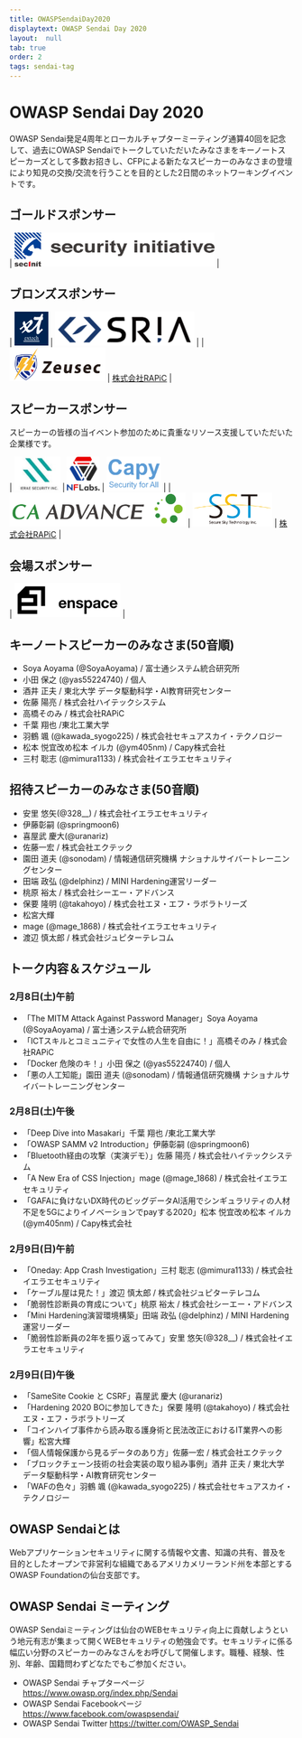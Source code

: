 ```yaml
---
title: OWASPSendaiDay2020
displaytext: OWASP Sendai Day 2020
layout:  null
tab: true
order: 2
tags: sendai-tag
---
```


# OWASP Sendai Day 2020
OWASP Sendai発足4周年とローカルチャプターミーティング通算40回を記念して、過去にOWASP Sendaiでトークしていただいたみなさまをキーノートスピーカーズとして多数お招きし、CFPによる新たなスピーカーのみなさまの登壇により知見の交換/交流を行うことを目的とした2日間のネットワーキングイベントです。

## ゴールドスポンサー

| [<img src="assets/images/securityinitiative.png" height="60px">](https://security-initiative.co.jp) |

## ブロンズスポンサー

| [<img src="assets/images/extech.png" height="60px">](https://www.facebook.com/extechSendai) | [<img src="assets/images/SRIA.png" height="60px">](https://sria.co.jp/) |
| [<img src="assets/images/zeusec.png" height="60px">](https://zeusec.co.jp/) | [株式会社RAPiC](http://rapic.jp/) |

## スピーカースポンサー
スピーカーの皆様の当イベント参加のために貴重なリソース支援していただいた企業様です。

| [<img src="assets/images/ierae.jpg" height="60px">](https://ierae.co.jp/) | [<img src="assets/images/nflaboratories.jpg" height="60px">](https://nflaboratories.co.jp/) | [<img src="assets/images/CapyInc.png" height="60px">](https://www.capy.me/jp/) |
| [<img src="assets/images/CAAdvance.png" height="60px">](https://www.ca-adv.co.jp/) | [<img src="assets/images/SecureSkyTechnologyInc.png" height="60px">](https://www.securesky-tech.com) | [株式会社RAPiC](http://rapic.jp/) |

## 会場スポンサー

| [<img src="assets/images/enspace.png" height="60px">](https://www.enspace.work/) |

## キーノートスピーカーのみなさま(50音順)
* Soya Aoyama (@SoyaAoyama) / 富士通システム統合研究所
* 小田 保之 (@yas55224740) / 個人
* 酒井 正夫 / 東北大学 データ駆動科学・AI教育研究センター
* 佐藤 陽亮 / 株式会社ハイテックシステム
* 高橋そのみ / 株式会社RAPiC
* 千葉 翔也 /東北工業大学
* 羽鶴 颯 (@kawada_syogo225) / 株式会社セキュアスカイ・テクノロジー
* 松本 悦宜改め松本 イルカ (@ym405nm) / Capy株式会社
* 三村 聡志 (@mimura1133) / 株式会社イエラエセキュリティ

## 招待スピーカーのみなさま(50音順)
* 安里 悠矢(@328__) / 株式会社イエラエセキュリティ
* 伊藤彰嗣 (@springmoon6)
* 喜屋武 慶大(@uranariz)
* 佐藤一宏 / 株式会社エクテック
* 園田 道夫 (@sonodam) / 情報通信研究機構 ナショナルサイバートレーニングセンター
* 田端 政弘 (@delphinz) / MINI Hardening運営リーダー
* 桃原 裕太 / 株式会社シーエー・アドバンス
* 保要 隆明 (@takahoyo) / 株式会社エヌ・エフ・ラボラトリーズ
* 松宮大輝
* mage (@mage_1868) / 株式会社イエラエセキュリティ
* 渡辺 慎太郎 / 株式会社ジュピターテレコム

## トーク内容＆スケジュール
### 2月8日(土)午前
* 「The MITM Attack Against Password Manager」Soya Aoyama (@SoyaAoyama) / 富士通システム統合研究所
* 「ICTスキルとコミュニティで女性の人生を自由に！」高橋そのみ / 株式会社RAPiC
* 「Docker 危険のキ！」小田 保之 (@yas55224740) / 個人
* 「悪の人工知能」園田 道夫 (@sonodam) / 情報通信研究機構 ナショナルサイバートレーニングセンター

### 2月8日(土)午後
* 「Deep Dive into Masakari」千葉 翔也 /東北工業大学
* 「OWASP SAMM v2 Introduction」伊藤彰嗣 (@springmoon6)
* 「Bluetooth経由の攻撃（実演デモ）」佐藤 陽亮 / 株式会社ハイテックシステム
* 「A New Era of CSS Injection」mage (@mage_1868) / 株式会社イエラエセキュリティ
* 「GAFAに負けないDX時代のビッグデータAI活用でシンギュラリティの人材不足を5Gによりイノベーションでpayする2020」松本 悦宜改め松本 イルカ (@ym405nm) / Capy株式会社

### 2月9日(日)午前
* 「Oneday: App Crash Investigation」三村 聡志 (@mimura1133) / 株式会社イエラエセキュリティ
* 「ケーブル屋は見た！」渡辺 慎太郎 / 株式会社ジュピターテレコム
* 「脆弱性診断員の育成について」桃原 裕太 / 株式会社シーエー・アドバンス
* 「Mini Hardening演習環境構築」田端 政弘 (@delphinz) / MINI Hardening運営リーダー
* 「脆弱性診断員の2年を振り返ってみて」安里 悠矢(@328__) / 株式会社イエラエセキュリティ

### 2月9日(日)午後
* 「SameSite Cookie と CSRF」喜屋武 慶大 (@uranariz)
* 「Hardening 2020 BOに参加してきた」保要 隆明 (@takahoyo) / 株式会社エヌ・エフ・ラボラトリーズ
* 「コインハイブ事件から読み取る護身術と民法改正におけるIT業界への影響」松宮大輝
* 「個人情報保護から見るデータのあり方」佐藤一宏 / 株式会社エクテック
* 「ブロックチェーン技術の社会実装の取り組み事例」酒井 正夫 / 東北大学 データ駆動科学・AI教育研究センター
* 「WAFの色々」羽鶴 颯 (@kawada_syogo225) / 株式会社セキュアスカイ・テクノロジー

## OWASP Sendaiとは
Webアプリケーションセキュリティに関する情報や文書、知識の共有、普及を目的としたオープンで非営利な組織であるアメリカメリーランド州を本部とするOWASP Foundationの仙台支部です。

## OWASP Sendai ミーティング
OWASP Sendaiミーティングは仙台のWEBセキュリティ向上に貢献しようという地元有志が集まって開くWEBセキュリティの勉強会です。セキュリティに係る幅広い分野のスピーカーのみなさんをお呼びして開催します。職種、経験、性別、年齢、国籍問わずどなたでもご参加ください。

- OWASP Sendai チャプターページ https://www.owasp.org/index.php/Sendai
- OWASP Sendai Facebookページ https://www.facebook.com/owaspsendai/
- OWASP Sendai Twitter https://twitter.com/OWASP_Sendai

